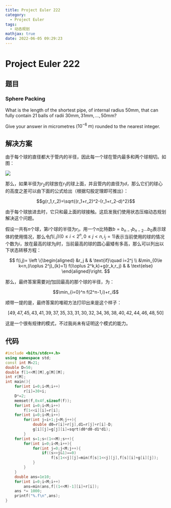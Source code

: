 ```yaml
---
title: Project Euler 222
category:
  - Project Euler
tags:
  - 动态规划
mathjax: true
date: 2022-06-05 09:29:23
---
```


<escape><!-- more --></escape>

# Project Euler 222

## 题目

### Sphere Packing

What is the length of the shortest pipe, of internal radius $50\text{mm}$, that can fully contain $21$ balls of radii $30\text{mm}, 31\text{mm}, \dots, 50\text{mm}$?

Give your answer in micrometres ($10^{-6} \text{ m}$) rounded to the nearest integer.

## 解决方案

由于每个球的直径都大于管内的半径，因此每一个球在管内最多和两个球相切。如图：

![](../images/p222-1.png)

那么，如果半径为$r_2$的球放在$r_1$的球上面，并且管内的直径为$d$，那么它们的球心的高度之差可以由下面的公式给出（根据勾股定理即可推出）：

$$g(r_1,r_2)=\sqrt{(r_1+r_2)^2-(r_1+r_2-d)^2}$$

由于每个球放进去时，它只和最上面的球接触。这启发我们使用状态压缩动态规划解决这个问题。

假设一共有$n$个球，第$i$个球的半径为$r_i$，用一个$n$比特数$b=b_{n-1}b_{n-2}\dots b_0$表示球体的使用情况，那么令$f(i,j)(0\le i<2^n,0\le j< n,i_j=1)$表示当前使用的球的情况个数为$i$，放在最高的球为$j$时，当前最高的球的圆心最矮有多高，那么可以列出以下状态转移方程：

$$
f(i,j)=
\left \{\begin{aligned}
  &r_j  & & \text{if}\quad i=2^j \\
  &\min_{0\le k<n,(i\oplus 2^j)_{k}=1} f(i\oplus 2^k,k)+g(r_k,r_j) & & \text{else}
\end{aligned}\right.
$$

那么，最终答案需要对$f$加回最高的那个球的半径，为：

$$\min_{i=0}^n f(2^n-1,i)+r_i$$

顺带一提的是，最终答案的堆砌方法打印出来是这个样子：

$$[49, 47, 45, 43, 41, 39, 37, 35, 33, 31, 30, 32, 34, 36, 38, 40, 42, 44, 46, 48, 50]$$

这是一个很有规律的模式，不过我尚未有证明这个模式的能力。

## 代码

```C++
#include <bits/stdc++.h>
using namespace std;
const int M=21;
double D=50;
double f[1<<M][M],g[M][M];
int r[M];
int main(){
    for(int i=0;i<M;i++)
        r[i]=30+i;
    D*=2;
    memset(f,0x4f,sizeof(f));
    for(int i=0;i<M;i++)
        f[1<<i][i]=r[i];
    for(int i=0;i<M;i++)
        for(int j=i+1;j<M;j++){
            double d0=r[i]+r[j],d1=r[j]+r[i]-D;
            g[i][j]=g[j][i]=sqrt(d0*d0-d1*d1);
        }
    for(int s=1;s<(1<<M);s++){
        for(int i=0;i<M;i++){
            for(int j=0;j<M;j++){
                if((s>>j&1)==0)
                    f[s|1<<j][j]=min(f[s|1<<j][j],f[s][i]+g[i][j]);
            }
        }
    }
    double ans=1e10;
    for(int i=0;i<M;i++)
        ans=min(ans,f[(1<<M)-1][i]+r[i]);
    ans *= 1000;
    printf("%.f\n",ans);
}

```

